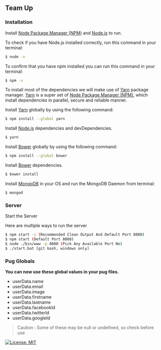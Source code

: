 ## Team Up

### Installation

Install [Node Package Manager (NPM)] and [Node.js] to run.

To check if you have Node.js installed correctly, run this command in your terminal:
```sh
$ node -v
```

To confirm that you have npm installed you can run this command in your terminal:
```sh
$ npm -v
```

To install most of the dependencies we will make use of [Yarn] package manager. [Yarn] is a super set of [Node Package Manager (NPM)], which install dependencies in parallel, secure and reliable manner.

Install [Yarn] globally by using the following command:

```sh
$ npm install --global yarn
```

Install [Node.js] dependencies and devDependencies.

```sh
$ yarn
```

Install [Bower] globally by using the following command:

```sh
$ npm install --global bower
```

Install [Bower] dependencies.

```sh
$ bower install
```

Install [MongoDB] in your OS and run the MongoDB Daemon from terminal:

```sh
$ mongod
```

### Server
Start the Server

Here are multiple ways to run the server
```sh
$ npm start -s (Recommended Clean Output And Default Port 8080)
$ npm start (Default Port 8080)
$ node ./bin/www -p 8080 (Pick Any Available Port No)
$ ./start.bat [git bash, windows only]
```

### Pug Globals

**You can now use these global values in your pug files.**

* userData.name
* userData.email
* userData.image
* userData.firstname
* userData.lastname
* userData.facebookId
* userData.twitterId
* userData.googleId

> Caution : Some of these may be null or undefined, so check before use



[![License: MIT](https://img.shields.io/badge/License-MIT-yellow.svg)](https://opensource.org/licenses/MIT)


[//]: # (Reference links used in the doc)

[Node Package Manager (NPM)]: <https://www.npmjs.com/>
[Node.js]: <https://nodejs.org/>
[Yarn]: <https://yarnpkg.com/>
[Bower]: <https://bower.io/>
[MongoDB]: <https://www.mongodb.com/>
